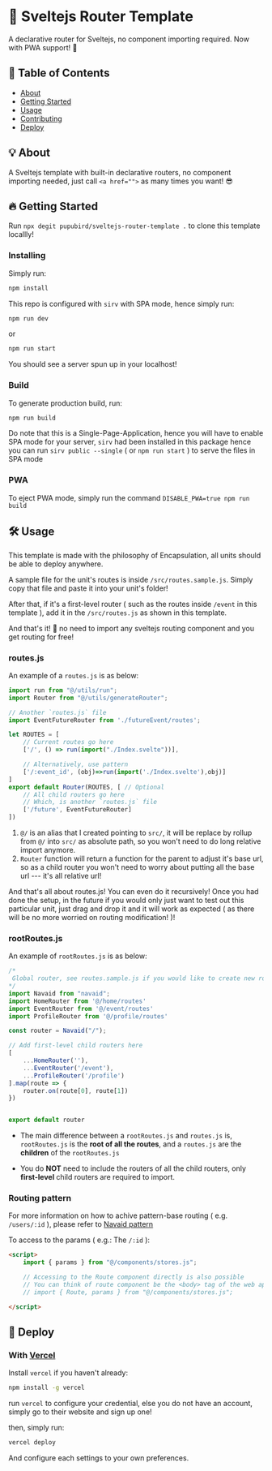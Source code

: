 # 🧭 Sveltejs Router Template

A declarative router for Sveltejs, no component importing required. Now with PWA support! 🥳

## 📃 Table of Contents

- [About](#about)
- [Getting Started](#getting_started)
- [Usage](#usage)
- [Contributing](../CONTRIBUTING.md)
- [Deploy](#deploy)

## 💡 About <a name = "about"></a>

A Sveltejs template with built-in declarative routers, no component importing needed, just call `<a href="">` as many times you want! 😎

## 🔥 Getting Started <a name = "getting_started"></a>

Run `npx degit pupubird/sveltejs-router-template .` to clone this template locallly!

### Installing

Simply run:

```bash
npm install
```

This repo is configured with `sirv` with SPA mode, hence simply run:

```bash
npm run dev
```

or

```bash
npm run start
```

You should see a server spun up in your localhost!

### Build

To generate production build, run:

```bash
npm run build
```

Do note that this is a Single-Page-Application, hence you will have to enable SPA mode for your server, `sirv` had been installed in this package hence you can run `sirv public --single` ( or `npm run start` ) to serve the files in SPA mode

### PWA

To eject PWA mode, simply run the command `DISABLE_PWA=true npm run build`

## 🛠 Usage <a name = "usage"></a>

This template is made with the philosophy of Encapsulation, all units should be able to deploy anywhere.

A sample file for the unit's routes is inside `/src/routes.sample.js`. Simply copy that file and paste it into your unit's folder!

After that, if it's a first-level router ( such as the routes inside `/event` in this template ), add it in the `/src/routes.js` as shown in this template.

And that's it! 🥳 no need to import any sveltejs routing component and you get routing for free!

### routes.js

An example of a `routes.js` is as below:

```javascript
import run from "@/utils/run";
import Router from "@/utils/generateRouter";

// Another `routes.js` file
import EventFutureRouter from './futureEvent/routes';

let ROUTES = [
    // Current routes go here
    ['/', () => run(import("./Index.svelte"))],

    // Alternatively, use pattern
    ['/:event_id', (obj)=>run(import('./Index.svelte'),obj)]
]
export default Router(ROUTES, [ // Optional
    // All child routers go here
    // Which, is another `routes.js` file
    ['/future', EventFutureRouter]
])
```

1. `@/` is an alias that I created pointing to `src/`, it will be replace by rollup from `@/` into `src/` as absolute path, so you won't need to do long relative import anymore.
2. `Router` function will return a function for the parent to adjust it's base url, so as a child router you won't need to worry about putting all the base url --- it's all relative url!

And that's all about routes.js! You can even do it recursively!
Once you had done the setup, in the future if you would only just want to test out this particular unit, just drag and drop it and it will work as expected ( as there will be no more worried on routing modification! )!

### rootRoutes.js

An example of `rootRoutes.js` is as below:

```javascript
/*
 Global router, see routes.sample.js if you would like to create new routes in folder.
*/
import Navaid from "navaid";
import HomeRouter from '@/home/routes'
import EventRouter from '@/event/routes'
import ProfileRouter from '@/profile/routes'

const router = Navaid("/");

// Add first-level child routers here
[
    ...HomeRouter(''),
    ...EventRouter('/event'),
    ...ProfileRouter('/profile')
].map(route => {
    router.on(route[0], route[1])
})


export default router
```

- The main difference between a `rootRoutes.js` and `routes.js` is, `rootRoutes.js` is the **root of all the routes**, and a `routes.js` are the **children** of the `rootRoutes.js`

- You do **NOT** need to include the routers of all the child routers, only **first-level** child routers are required to import.

### Routing pattern

For more information on how to achive pattern-base routing ( e.g. `/users/:id` ), please refer to [Navaid pattern](https://github.com/lukeed/navaid#pattern)

To access to the params ( e.g.: The `/:id` ):

```html
<script>
    import { params } from "@/components/stores.js";

    // Accessing to the Route component directly is also possible
    // You can think of route component be the <body> tag of the web app
	// import { Route, params } from "@/components/stores.js";

</script>
```

## 🚀 Deploy <a name = "deploy"></a>

### With [Vercel](https://vercel.com/)

Install `vercel` if you haven't already:

```bash
npm install -g vercel
```

run `vercel` to configure your credential, else you do not have an account, simply go to their website and sign up one!

then, simply run:

```bash
vercel deploy
```

And configure each settings to your own preferences.
